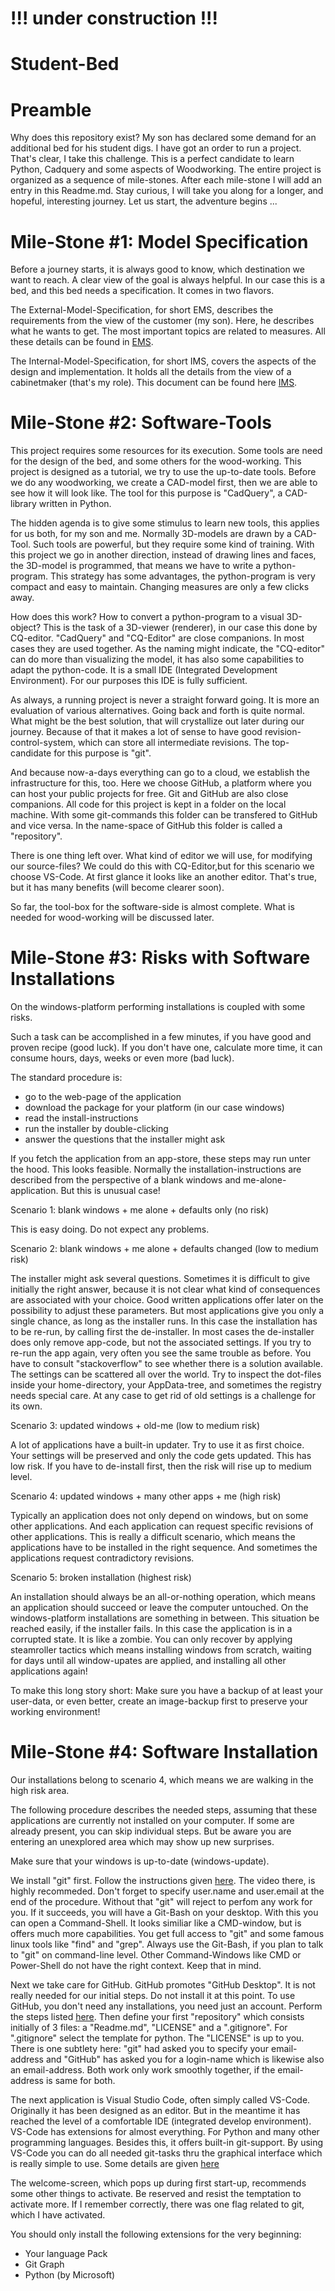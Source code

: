 # !!! under construction !!!

# Student-Bed

# Preamble

Why does this repository exist? My son has declared some demand for an additional bed for his student digs. I have got an order to run a project. That's clear, I take this challenge. This is a perfect candidate to learn Python, Cadquery and some aspects of Woodworking. The entire project is organized as a sequence of mile-stones. After each mile-stone I will add an entry in this Readme.md. Stay curious, I will take you along for a longer, and hopeful, interesting journey. Let us start, the adventure begins ...

# Mile-Stone #1: Model Specification

Before a journey starts, it is always good to know, which destination we want to reach. A clear view of the goal is always helpful. In our case this is a bed, and this bed needs a specification. It comes in two flavors.

The External-Model-Specification, for short EMS, describes the requirements from the view of the customer (my son). Here, he describes what he wants to get. The most important topics are related to measures. All these details can be found in [EMS](docs/EMS.txt). 
 
The Internal-Model-Specification, for short IMS, covers the aspects of the design and implementation. It holds all the details from the view of a cabinetmaker (that's my role). This document can be found here [IMS](docs/IMS.txt).

# Mile-Stone #2: Software-Tools 

This project requires some resources for its execution. Some tools are need for the design of the bed, and some others for the wood-working. This project is designed as a tutorial, we try to use the up-to-date tools. Before we do any woodworking, we create a CAD-model first, then we are able to see how it will look like. The tool for this purpose is "CadQuery", a CAD-library written in Python. 

The hidden agenda is to give some stimulus to learn new tools, this applies for us both, for my son and me. Normally 3D-models are drawn by a CAD-Tool. Such tools are powerful, but they require some kind of training. With this project we go in another direction, instead of drawing lines and faces, the 3D-model is programmed, that means we have to write a python-program. This strategy has some advantages, the python-program is very compact and easy to maintain. Changing measures are only a few clicks away.

How does this work? How to convert a python-program to a visual 3D-object? This is the task of a 3D-viewer (renderer), in our case this done by CQ-editor. "CadQuery" and "CQ-Editor" are close companions. In most cases they are used together. As the naming might indicate, the "CQ-editor" can do more than visualizing the model, it has also some capabilities to adapt the python-code. It is a small IDE (Integrated Development Environment). For our purposes this IDE is fully sufficient.
 
As always, a running project is never a straight forward going. It is more an evaluation of various alternatives. Going back and forth is quite normal. What might be the best solution, that will crystallize out later during our journey. Because of that it makes a lot of sense to have good revision-control-system, which can store all intermediate revisions. The top-candidate for this purpose is "git".

And because now-a-days everything can go to a cloud, we establish the infrastructure for this, too. Here we choose GitHub, a platform where you can host your public projects for free. Git and GitHub are also close companions. All code for this project is kept in a folder on the local machine. With some git-commands this folder can be transfered to GitHub and vice versa. In the name-space of GitHub this folder is called a "repository".

There is one thing left over. What kind of editor we will use, for modifying our source-files? We could do this with CQ-Editor,but for this scenario we choose VS-Code. At first glance it looks like an another editor. That's true, but it has many benefits (will become clearer soon).
 
So far, the tool-box for the software-side is almost complete. What is needed for wood-working will be discussed later.

# Mile-Stone #3: Risks with Software Installations

On the windows-platform performing installations is coupled with some risks.

Such a task can be accomplished in a few minutes, if you have good and proven recipe (good luck). If you don't have one, calculate more time, it can consume hours, days, weeks or even more (bad luck).

The standard procedure is:
* go to the web-page of the application
* download the package for your platform (in our case windows)
* read the install-instructions
* run the installer by double-clicking
* answer the questions that the installer might ask

If you fetch the application from an app-store, these steps may run unter the hood. This looks feasible. Normally the installation-instructions are described from the perspective of a blank windows and me-alone-application. But this is unusual case!

Scenario 1: blank windows + me alone + defaults only (no risk)

This is easy doing. Do not expect any problems.

Scenario 2: blank windows + me alone + defaults changed (low to medium risk)

The installer might ask several questions. Sometimes it is difficult to give initially the right answer, because it is not clear what kind of consequences are associated with your choice. Good written applications offer later on the possibility to adjust these parameters. But most applications give you only a single chance, as long as the installer runs. In this case the installation has to be re-run, by calling first the de-installer. In most cases the de-installer does only remove app-code, but not the associated settings. If you try to re-run the app again, very often you see the same trouble as before. You have to consult "stackoverflow" to see whether there is a solution available. The settings can be scattered all over the world. Try to inspect the dot-files inside your home-directory, your AppData-tree, and sometimes the registry needs special care. At any case to get rid of old settings is a challenge for its own.

Scenario 3: updated windows + old-me (low to medium risk)

A lot of applications have a built-in updater. Try to use it as first choice. Your settings will be preserved and only the code gets updated. This has low risk. If you have to de-install first, then the risk will rise up to medium level.

Scenario 4: updated windows + many other apps + me (high risk)

Typically an application does not only depend on windows, but on some other applications. And each application can request specific revisions of other applications. This is really a difficult scenario, which means the applications have to be installed in the right sequence. And sometimes the applications request contradictory revisions.

Scenario 5: broken installation (highest risk)

An installation should always be an all-or-nothing operation, which means an application should succeed or leave the computer untouched. On the windows-platform installations are something in between. This situation be reached easily, if the installer fails. In this case the application is in a corrupted state. It is like a zombie. You can only recover by applying steamroller tactics which means installing windows from scratch, waiting for days until all window-upates are applied, and installing all other applications again!

To make this long story short: Make sure you have a backup of at least your user-data, or even better, create an image-backup first to preserve your working environment!


# Mile-Stone #4: Software Installation

Our installations belong to scenario 4, which means we are walking in the high risk area.

The following procedure describes the needed steps, assuming that these applications are currently not installed on your computer. If some are already present, you can skip individual steps. But be aware you are entering an unexplored area which may show up new surprises.

Make sure that your windows is up-to-date (windows-update).

We install "git" first. Follow the instructions given [here](docs/HowTo-Git.txt). The video there, is highly recommeded. Don't forget to specify user.name and user.email at the end of the procedure. Without that "git" will reject to perfom any work for you. If it succeeds, you will have a Git-Bash on your desktop. With this you can open a Command-Shell. It looks similiar like a CMD-window, but is offers much more capabilities. You get full access to "git" and some famous linux tools like "find" and "grep". Always use the Git-Bash, if you plan to talk to "git" on command-line level. Other Command-Windows like CMD or Power-Shell do not have the right context. Keep that in mind.

Next we take care for GitHub. GitHub promotes "GitHub Desktop". It is not really needed for our initial steps. Do not install it at this point. To use GitHub, you don't need any installations, you need just an account. Perform the steps listed [here](docs/HowTo-GitHub.txt). Then define your first "repository" which consists initially of 3 files: a "Readme.md", "LICENSE" and a ".gitignore". For ".gitignore" select the template for python. The "LICENSE" is up to you. There is one subtlety here: "git" had asked you to specify your email-address and "GitHub" has asked you for a login-name which is likewise also an email-address. Both work only work smoothly together, if the email-address is same for both.

The next application is Visual Studio Code, often simply called VS-Code. Originally it has been designed as an editor. But in the meantime it has reached the level of a comfortable IDE (integrated develop environment). VS-Code has extensions for almost everything. For Python and many other programming languages. Besides this, it offers built-in git-support. By using VS-Code you can do all needed git-tasks thru the graphical interface which is really simple to use. Some details are given [here](docs/HowTo-VSCode.txt)

The welcome-screen, which pops up during first start-up, recommends some other things to activate. Be reserved and resist the temptation to activate more. If I remember correctly, there was one flag related to git, which I have activated.

You should only install the following extensions for the very beginning:

* Your language Pack
* Git Graph
* Python (by Microsoft)
